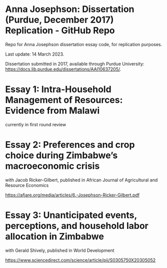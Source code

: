 # Anna Josephson: Dissertation (Purdue, December 2017) Replication - GitHub Repo

Repo for Anna Josephson dissertation essay code, for replication purposes. 

Last update: 14 March 2023.

Dissertation submitted in 2017, available through Purdue University: https://docs.lib.purdue.edu/dissertations/AAI10637205/. 

# Essay 1: Intra-Household Management of Resources: Evidence from Malawi
currently in first round review

# Essay 2: Preferences and crop choice during Zimbabwe’s macroeconomic crisis
with Jacob Ricker-Gilbert, published in African Journal of Agricultural and Resource Economics

https://afjare.org/media/articles/6.-Josephson-Ricker-Gilbert.pdf

# Essay 3: Unanticipated events, perceptions, and household labor allocation in Zimbabwe
with Gerald Shively, published in World Development

https://www.sciencedirect.com/science/article/pii/S0305750X20305052
